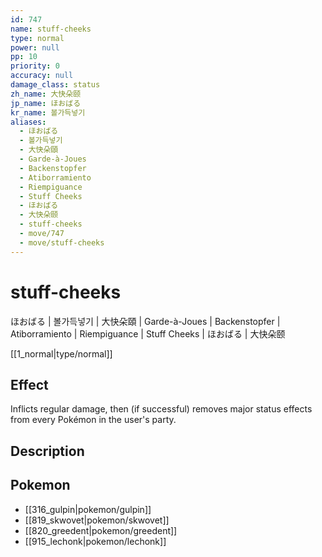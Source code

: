 ```yaml
---
id: 747
name: stuff-cheeks
type: normal
power: null
pp: 10
priority: 0
accuracy: null
damage_class: status
zh_name: 大快朵颐
jp_name: ほおばる
kr_name: 볼가득넣기
aliases:
  - ほおばる
  - 볼가득넣기
  - 大快朵頤
  - Garde-à-Joues
  - Backenstopfer
  - Atiborramiento
  - Riempiguance
  - Stuff Cheeks
  - ほおばる
  - 大快朵颐
  - stuff-cheeks
  - move/747
  - move/stuff-cheeks
---
```

# stuff-cheeks
    
ほおばる | 볼가득넣기 | 大快朵頤 | Garde-à-Joues | Backenstopfer | Atiborramiento | Riempiguance | Stuff Cheeks | ほおばる | 大快朵颐

[[1_normal|type/normal]]

## Effect

Inflicts regular damage, then (if successful) removes major status effects from every Pokémon in the user's party.

## Description



## Pokemon

- [[316_gulpin|pokemon/gulpin]]
- [[819_skwovet|pokemon/skwovet]]
- [[820_greedent|pokemon/greedent]]
- [[915_lechonk|pokemon/lechonk]]

